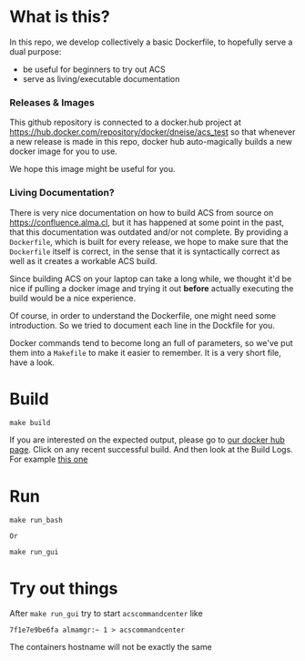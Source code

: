 # What is this?

In this repo, we develop collectively a basic Dockerfile, to hopefully serve a dual purpose:
 - be useful for beginners to try out ACS
 - serve as living/executable documentation

### Releases & Images

This github repository is connected to a docker.hub project at <https://hub.docker.com/repository/docker/dneise/acs_test>
so that whenever a new release is made in this repo, docker hub auto-magically builds
a new docker image for you to use.

We hope this image might be useful for you.

### Living Documentation?

There is very nice documentation on how to build ACS from source on <https://confluence.alma.cl>,
but it has happened at some point in the past, that this documentation was outdated and/or not complete.
By providing a `Dockerfile`, which is built for every release, we hope to make sure that the `Dockerfile`
itself is correct, in the sense that it is syntactically correct as well as it creates a workable ACS build.

Since building ACS on your laptop can take a long while, we thought it'd be nice
if pulling a docker image and trying it out **before** actually executing the build
would be a nice experience.

Of course, in order to understand the Dockerfile, one might need some introduction.
So we tried to document each line in the Dockfile for you.

Docker commands tend to become long an full of parameters, so we've put them into a `Makefile`
to make it easier to remember. It is a very short file, have a look.

# Build

    make build

If you are interested on the expected output, please go to [our docker hub page](https://hub.docker.com/repository/docker/dneise/acs_test/builds). Click on any recent successful build. And then look at the Build Logs.
For example [this one](https://hub.docker.com/repository/registry-1.docker.io/dneise/acs_test/builds/7d7669bf-59dc-43db-bd1d-592ca072de45)

# Run

    make run_bash

    Or

    make run_gui

# Try out things

After `make run_gui` try to start `acscommandcenter` like

    7f1e7e9be6fa almamgr:~ 1 > acscommandcenter

The containers hostname will not be exactly the same


